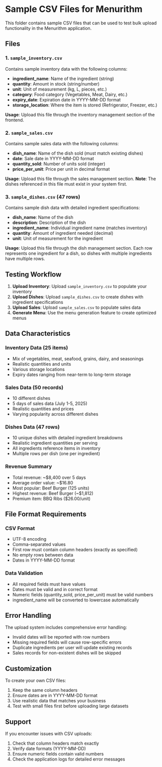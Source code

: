 # Sample CSV Files for Menurithm

This folder contains sample CSV files that can be used to test bulk upload functionality in the Menurithm application.

## Files

### 1. `sample_inventory.csv`
Contains sample inventory data with the following columns:
- **ingredient_name**: Name of the ingredient (string)
- **quantity**: Amount in stock (string/number)
- **unit**: Unit of measurement (kg, L, pieces, etc.)
- **category**: Food category (Vegetables, Meat, Dairy, etc.)
- **expiry_date**: Expiration date in YYYY-MM-DD format
- **storage_location**: Where the item is stored (Refrigerator, Freezer, etc.)

**Usage**: Upload this file through the inventory management section of the frontend.

### 2. `sample_sales.csv`
Contains sample sales data with the following columns:
- **dish_name**: Name of the dish sold (must match existing dishes)
- **date**: Sale date in YYYY-MM-DD format
- **quantity_sold**: Number of units sold (integer)
- **price_per_unit**: Price per unit in decimal format

**Usage**: Upload this file through the sales management section. **Note**: The dishes referenced in this file must exist in your system first.

### 3. `sample_dishes.csv` (47 rows)
Contains sample dish data with detailed ingredient specifications:
- **dish_name**: Name of the dish
- **description**: Description of the dish  
- **ingredient_name**: Individual ingredient name (matches inventory)
- **quantity**: Amount of ingredient needed (decimal)
- **unit**: Unit of measurement for the ingredient

**Usage**: Upload this file through the dish management section. Each row represents one ingredient for a dish, so dishes with multiple ingredients have multiple rows.

## Testing Workflow

1. **Upload Inventory**: Upload `sample_inventory.csv` to populate your inventory
2. **Upload Dishes**: Upload `sample_dishes.csv` to create dishes with ingredient specifications  
3. **Upload Sales**: Upload `sample_sales.csv` to populate sales data
4. **Generate Menu**: Use the menu generation feature to create optimized menus

## Data Characteristics

### Inventory Data (25 items)
- Mix of vegetables, meat, seafood, grains, dairy, and seasonings
- Realistic quantities and units
- Various storage locations
- Expiry dates ranging from near-term to long-term storage

### Sales Data (50 records)
- 10 different dishes
- 5 days of sales data (July 1-5, 2025)
- Realistic quantities and prices
- Varying popularity across different dishes

### Dishes Data (47 rows)
- 10 unique dishes with detailed ingredient breakdowns
- Realistic ingredient quantities per serving
- All ingredients reference items in inventory
- Multiple rows per dish (one per ingredient)

### Revenue Summary
- Total revenue: ~$8,400 over 5 days
- Average order value: ~$16.80
- Most popular: Beef Burger (125 units)
- Highest revenue: Beef Burger (~$1,812)
- Premium item: BBQ Ribs ($26.00/unit)

## File Format Requirements

### CSV Format
- UTF-8 encoding
- Comma-separated values
- First row must contain column headers (exactly as specified)
- No empty rows between data
- Dates in YYYY-MM-DD format

### Data Validation
- All required fields must have values
- Dates must be valid and in correct format
- Numeric fields (quantity_sold, price_per_unit) must be valid numbers
- ingredient_name will be converted to lowercase automatically

## Error Handling

The upload system includes comprehensive error handling:
- Invalid dates will be reported with row numbers
- Missing required fields will cause row-specific errors
- Duplicate ingredients per user will update existing records
- Sales records for non-existent dishes will be skipped

## Customization

To create your own CSV files:
1. Keep the same column headers
2. Ensure dates are in YYYY-MM-DD format
3. Use realistic data that matches your business
4. Test with small files first before uploading large datasets

## Support

If you encounter issues with CSV uploads:
1. Check that column headers match exactly
2. Verify date formats (YYYY-MM-DD)
3. Ensure numeric fields contain valid numbers
4. Check the application logs for detailed error messages
